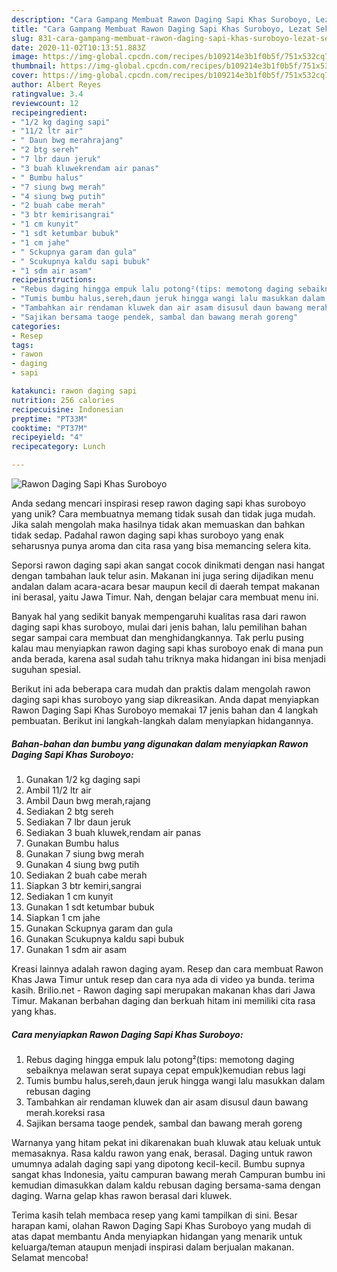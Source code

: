 ```yaml
---
description: "Cara Gampang Membuat Rawon Daging Sapi Khas Suroboyo, Lezat Sekali"
title: "Cara Gampang Membuat Rawon Daging Sapi Khas Suroboyo, Lezat Sekali"
slug: 831-cara-gampang-membuat-rawon-daging-sapi-khas-suroboyo-lezat-sekali
date: 2020-11-02T10:13:51.883Z
image: https://img-global.cpcdn.com/recipes/b109214e3b1f0b5f/751x532cq70/rawon-daging-sapi-khas-suroboyo-foto-resep-utama.jpg
thumbnail: https://img-global.cpcdn.com/recipes/b109214e3b1f0b5f/751x532cq70/rawon-daging-sapi-khas-suroboyo-foto-resep-utama.jpg
cover: https://img-global.cpcdn.com/recipes/b109214e3b1f0b5f/751x532cq70/rawon-daging-sapi-khas-suroboyo-foto-resep-utama.jpg
author: Albert Reyes
ratingvalue: 3.4
reviewcount: 12
recipeingredient:
- "1/2 kg daging sapi"
- "11/2 ltr air"
- " Daun bwg merahrajang"
- "2 btg sereh"
- "7 lbr daun jeruk"
- "3 buah kluwekrendam air panas"
- " Bumbu halus"
- "7 siung bwg merah"
- "4 siung bwg putih"
- "2 buah cabe merah"
- "3 btr kemirisangrai"
- "1 cm kunyit"
- "1 sdt ketumbar bubuk"
- "1 cm jahe"
- " Sckupnya garam dan gula"
- " Scukupnya kaldu sapi bubuk"
- "1 sdm air asam"
recipeinstructions:
- "Rebus daging hingga empuk lalu potong²(tips: memotong daging sebaiknya melawan serat supaya cepat empuk)kemudian rebus lagi"
- "Tumis bumbu halus,sereh,daun jeruk hingga wangi lalu masukkan dalam rebusan daging"
- "Tambahkan air rendaman kluwek dan air asam disusul daun bawang merah.koreksi rasa"
- "Sajikan bersama taoge pendek, sambal dan bawang merah goreng"
categories:
- Resep
tags:
- rawon
- daging
- sapi

katakunci: rawon daging sapi 
nutrition: 256 calories
recipecuisine: Indonesian
preptime: "PT33M"
cooktime: "PT37M"
recipeyield: "4"
recipecategory: Lunch

---
```



![Rawon Daging Sapi Khas Suroboyo](https://img-global.cpcdn.com/recipes/b109214e3b1f0b5f/751x532cq70/rawon-daging-sapi-khas-suroboyo-foto-resep-utama.jpg)

Anda sedang mencari inspirasi resep rawon daging sapi khas suroboyo yang unik? Cara membuatnya memang tidak susah dan tidak juga mudah. Jika salah mengolah maka hasilnya tidak akan memuaskan dan bahkan tidak sedap. Padahal rawon daging sapi khas suroboyo yang enak seharusnya punya aroma dan cita rasa yang bisa memancing selera kita.

Seporsi rawon daging sapi akan sangat cocok dinikmati dengan nasi hangat dengan tambahan lauk telur asin. Makanan ini juga sering dijadikan menu andalan dalam acara-acara besar maupun kecil di daerah tempat makanan ini berasal, yaitu Jawa Timur. Nah, dengan belajar cara membuat menu ini.

Banyak hal yang sedikit banyak mempengaruhi kualitas rasa dari rawon daging sapi khas suroboyo, mulai dari jenis bahan, lalu pemilihan bahan segar sampai cara membuat dan menghidangkannya. Tak perlu pusing kalau mau menyiapkan rawon daging sapi khas suroboyo enak di mana pun anda berada, karena asal sudah tahu triknya maka hidangan ini bisa menjadi suguhan spesial.


Berikut ini ada beberapa cara mudah dan praktis dalam mengolah rawon daging sapi khas suroboyo yang siap dikreasikan. Anda dapat menyiapkan Rawon Daging Sapi Khas Suroboyo memakai 17 jenis bahan dan 4 langkah pembuatan. Berikut ini langkah-langkah dalam menyiapkan hidangannya.

<!--inarticleads1-->

##### Bahan-bahan dan bumbu yang digunakan dalam menyiapkan Rawon Daging Sapi Khas Suroboyo:

1. Gunakan 1/2 kg daging sapi
1. Ambil 11/2 ltr air
1. Ambil  Daun bwg merah,rajang
1. Sediakan 2 btg sereh
1. Sediakan 7 lbr daun jeruk
1. Sediakan 3 buah kluwek,rendam air panas
1. Gunakan  Bumbu halus
1. Gunakan 7 siung bwg merah
1. Gunakan 4 siung bwg putih
1. Sediakan 2 buah cabe merah
1. Siapkan 3 btr kemiri,sangrai
1. Sediakan 1 cm kunyit
1. Gunakan 1 sdt ketumbar bubuk
1. Siapkan 1 cm jahe
1. Gunakan  Sckupnya garam dan gula
1. Gunakan  Scukupnya kaldu sapi bubuk
1. Gunakan 1 sdm air asam


Kreasi lainnya adalah rawon daging ayam. Resep dan cara membuat Rawon Khas Jawa Timur untuk resep dan cara nya ada di video ya bunda. terima kasih. Brilio.net - Rawon daging sapi merupakan makanan khas dari Jawa Timur. Makanan berbahan daging dan berkuah hitam ini memiliki cita rasa yang khas. 

<!--inarticleads2-->

##### Cara menyiapkan Rawon Daging Sapi Khas Suroboyo:

1. Rebus daging hingga empuk lalu potong²(tips: memotong daging sebaiknya melawan serat supaya cepat empuk)kemudian rebus lagi
1. Tumis bumbu halus,sereh,daun jeruk hingga wangi lalu masukkan dalam rebusan daging
1. Tambahkan air rendaman kluwek dan air asam disusul daun bawang merah.koreksi rasa
1. Sajikan bersama taoge pendek, sambal dan bawang merah goreng


Warnanya yang hitam pekat ini dikarenakan buah kluwak atau keluak untuk memasaknya. Rasa kaldu rawon yang enak, berasal. Daging untuk rawon umumnya adalah daging sapi yang dipotong kecil-kecil. Bumbu supnya sangat khas Indonesia, yaitu campuran bawang merah Campuran bumbu ini kemudian dimasukkan dalam kaldu rebusan daging bersama-sama dengan daging. Warna gelap khas rawon berasal dari kluwek. 

Terima kasih telah membaca resep yang kami tampilkan di sini. Besar harapan kami, olahan Rawon Daging Sapi Khas Suroboyo yang mudah di atas dapat membantu Anda menyiapkan hidangan yang menarik untuk keluarga/teman ataupun menjadi inspirasi dalam berjualan makanan. Selamat mencoba!
